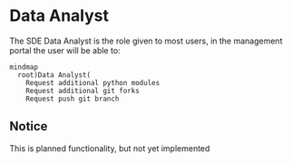 # Data Analyst
The SDE Data Analyst is the role given to most users, in the management portal the user will be able to:

```mermaid
mindmap
  root)Data Analyst(
    Request additional python modules
    Request additional git forks
    Request push git branch
```

## Notice
This is planned functionality, but not yet implemented